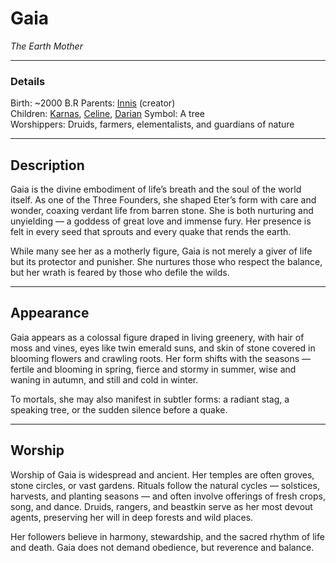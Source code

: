 # Gaia

_The Earth Mother_

---

### Details

Birth: ~2000 B.R
Parents: [Innis](Innis.md) (creator)  
Children: [Karnas](Karnas.md), [Celine](Celine.md), [Darian](Darian.md)
Symbol: A tree  
Worshippers: Druids, farmers, elementalists, and guardians of nature

---

## Description

Gaia is the divine embodiment of life’s breath and the soul of the world itself. As one of the Three Founders, she shaped Eter’s form with care and wonder, coaxing verdant life from barren stone. She is both nurturing and unyielding — a goddess of great love and immense fury. Her presence is felt in every seed that sprouts and every quake that rends the earth.

While many see her as a motherly figure, Gaia is not merely a giver of life but its protector and punisher. She nurtures those who respect the balance, but her wrath is feared by those who defile the wilds.

---

## Appearance

Gaia appears as a colossal figure draped in living greenery, with hair of moss and vines, eyes like twin emerald suns, and skin of stone covered in blooming flowers and crawling roots. Her form shifts with the seasons — fertile and blooming in spring, fierce and stormy in summer, wise and waning in autumn, and still and cold in winter.

To mortals, she may also manifest in subtler forms: a radiant stag, a speaking tree, or the sudden silence before a quake.

---

## Worship

Worship of Gaia is widespread and ancient. Her temples are often groves, stone circles, or vast gardens. Rituals follow the natural cycles — solstices, harvests, and planting seasons — and often involve offerings of fresh crops, song, and dance. Druids, rangers, and beastkin serve as her most devout agents, preserving her will in deep forests and wild places.

Her followers believe in harmony, stewardship, and the sacred rhythm of life and death. Gaia does not demand obedience, but reverence and balance.